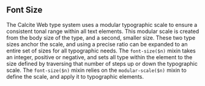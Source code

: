 ## Font Size

The Calcite Web type system uses a modular typographic scale to ensure a consistent tonal range within all text elements. This modular scale is created from the body size of the type, and a second, smaller size. These two type sizes anchor the scale, and using a precise ratio can be expanded to an entire set of sizes for all typographic needs.
The `font-size($n)` mixin takes an integer, positive or negative, and sets all type within the element to the size defined by traversing that number of steps up or down the typographic scale.
The `font-size($n)` mixin relies on the `modular-scale($n)` mixin to define the scale, and apply it to typographic elements.
